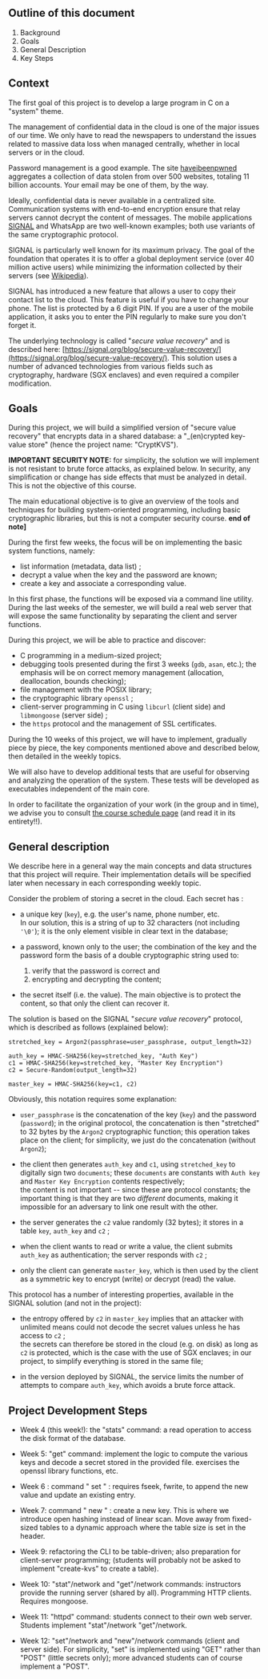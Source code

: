 ## Outline of this document

1. Background
2. Goals
3. General Description
4. Key Steps

## Context

The first goal of this project is to develop a large program in C on a "system" theme.  

The management of confidential data in the cloud is one of the major issues of our time. We only have to read the newspapers to understand the issues related to massive data loss when managed centrally, whether in local servers or in the cloud.

Password management is a good example.  The site [haveibeenpwned](https://haveibeenpwned.com/) aggregates a collection of data stolen from over 500 websites, totaling 11 billion accounts.  Your email may be one of them, by the way.

Ideally, confidential data is never available in a centralized site. Communication systems with end-to-end encryption ensure that relay servers cannot decrypt the content of messages. The mobile applications [SIGNAL](https://en.wikipedia.org/wiki/Signal_(software)) and WhatsApp are two well-known examples; both use variants of the same cryptographic protocol.

SIGNAL is particularly well known for its maximum privacy.  The goal of the foundation that operates it is to offer a global deployment service (over 40 million active users) while minimizing the information collected by their servers (see [Wikipedia](https://en.wikipedia.org/wiki/Signal_(software))).

SIGNAL has introduced a new feature that allows a user to copy their contact list to the cloud.  This feature is useful if you have to change your phone. The list is protected by a 6 digit PIN.  If you are a user of the mobile application, it asks you to enter the PIN regularly to make sure you don't forget it.

The underlying technology is called "_secure value recovery_" and is described here: [https://signal.org/blog/secure-value-recovery/](https://signal.org/blog/secure-value-recovery/).   This solution uses a number of advanced technologies from various fields such as cryptography, hardware (SGX enclaves) and even required a compiler modification.


## Goals

During this project, we will build a simplified version of "secure value recovery" that encrypts data in a shared database: a "_(en)crypted key-value store" (hence the project name: "CryptKVS").

**IMPORTANT SECURITY NOTE:** for simplicity, the solution we will implement is not resistant to brute force attacks, as explained below.  In security, any simplification or change has side effects that must be analyzed in detail. This is not the objective of this course.

The main educational objective is to give an overview of the tools and techniques for building system-oriented programming, including basic cryptographic libraries, but this is not a computer security course. **end of note]**


During the first few weeks, the focus will be on implementing the basic system functions, namely:

* list information (metadata, data list) ;
* decrypt a value when the key and the password are known;
* create a key and associate a corresponding value.

In this first phase, the functions will be exposed via a command line utility. During the last weeks of the semester, we will build a real web server that will expose the same functionality by separating the client and server functions.


During this project, we will be able to practice and discover:

* C programming in a medium-sized project;
* debugging tools presented during the first 3 weeks (`gdb`, `asan`, etc.); the emphasis will be on correct memory management (allocation, deallocation, bounds checking);
* file management with the POSIX library;
* the cryptographic library `openssl` ;
* client-server programming in C using `libcurl` (client side) and `libmongoose` (server side) ;
* the `https` protocol and the management of SSL certificates.


During the 10 weeks of this project, we will have to implement, gradually piece by piece, the key components mentioned above and described below, then detailed in the weekly topics.

We will also have to develop additional tests that are useful for observing and analyzing the operation of the system. These tests will be developed as executables independent of the main core.

In order to facilitate the organization of your work (in the group and in time), we advise you to consult [the course schedule page](/project/bareme.html) (and read it in its entirety!!).


## General description

We describe here in a general way the main concepts and data structures that this project will require. Their implementation details will be specified later when necessary in each corresponding weekly topic.


Consider the problem of storing a secret in the cloud. Each secret has :

* a unique key (`key`), e.g. the user's name, phone number, etc.  
    In our solution, this is a string of up to 32 characters (not including `'\0'`); it is the only element visible in clear text in the database;

* a password, known only to the user; the combination of the key and the password form the basis of a double cryptographic string used to:

    1. verify that the password is correct and
    2. encrypting and decrypting the content;

* the secret itself (i.e. the value). The main objective is to protect the content, so that only the client can recover it.

The solution is based on the SIGNAL "_secure value recovery_" protocol, which is described as follows (explained below):

```
stretched_key = Argon2(passphrase=user_passphrase, output_length=32)

auth_key = HMAC-SHA256(key=stretched_key, "Auth Key")
c1 = HMAC-SHA256(key=stretched_key, "Master Key Encryption")
c2 = Secure-Random(output_length=32)

master_key = HMAC-SHA256(key=c1, c2)
```

Obviously, this notation requires some explanation:

* `user_passphrase` is the concatenation of the key (`key`) and the password (`password`); in the original protocol, the concatenation is then "stretched" to 32 bytes by the `Argon2` cryptographic function; this operation takes place on the client; for simplicity, we just do the concatenation (without `Argon2`);

* the client then generates `auth_key` and `c1`, using `stretched_key` to digitally sign two `documents`; these `documents` are constants with ``Auth key`` and ``Master Key Encryption`` contents respectively;  
    the content is not important -- since these are protocol constants; the important thing is that they are two _different_ documents, making it impossible for an adversary to link one result with the other.

* the server generates the `c2` value randomly (32 bytes); it stores in a table `key`, `auth_key` and `c2` ;

* when the client wants to read or write a value, the client submits `auth_key` as authentication; the server responds with `c2` ;

* only the client can generate `master_key`, which is then used by the client as a symmetric key to encrypt (write) or decrypt (read) the value.


This protocol has a number of interesting properties, available in the SIGNAL solution (and not in the project):

* the entropy offered by `c2` in `master_key` implies that an attacker with unlimited means could not decode the secret values unless he has access to `c2` ;    
    the secrets can therefore be stored in the cloud (e.g. on disk) as long as `c2` is protected, which is the case with the use of SGX enclaves; in our project, to simplify everything is stored in the same file;

* in the version deployed by SIGNAL, the service limits the number of attempts to compare `auth_key`, which avoids a brute force attack.


## Project Development Steps

* Week 4 (this week!): the "stats" command: a read operation to access the disk format of the database.

* Week 5: "get" command: implement the logic to compute the various keys and decode a secret stored in the provided file. exercises the openssl library functions, etc.

* Week 6 : command " set " : requires fseek, fwrite, to append the new value and update an existing entry.

* Week 7: command " new " : create a new key.  This is where we introduce open hashing instead of linear scan. Move away from fixed-sized tables to a dynamic approach where the table size is set in the header.

* Week 9: refactoring the CLI to be table-driven; also preparation for client-server programming; (students will probably not be asked to implement "create-kvs" to create a table).

* Week 10: "stat"/network and "get"/network commands: instructors provide the running server (shared by all).   Programming HTTP clients.  Requires mongoose.

* Week 11: "httpd" command: students connect to their own web server.   Students implement "stat"/network "get"/network.

* Week 12: "set"/network and "new"/network commands (client and server side).  For simplicity, "set" is implemented using "GET" rather than "POST" (little secrets only); more advanced students can of course implement a "POST".

